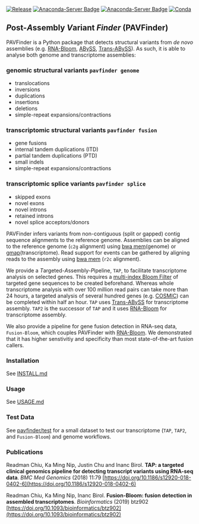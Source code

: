 [![Release](https://img.shields.io/github/v/release/bcgsc/pavfinder?include_prereleases)](https://github.com/bcgsc/pavfinder/releases)
[![Anaconda-Server Badge](https://anaconda.org/bioconda/pavfinder/badges/latest_release_date.svg)](https://anaconda.org/bioconda/pavfinder)
[![Anaconda-Server Badge](https://anaconda.org/bioconda/pavfinder/badges/installer/conda.svg)](https://anaconda.org/bioconda/pavfinder)
[![Conda](https://img.shields.io/conda/dn/bioconda/pavfinder?label=Conda)](https://anaconda.org/bioconda/pavfinder)

## *P*ost-*A*ssembly *V*ariant *Finder* (PAVFinder)

PAVFinder is a Python package that detects structural variants from *de novo* assemblies (e.g. [RNA-Bloom](https://github.com/bcgsc/RNA-Bloom), [ABySS](http://www.bcgsc.ca/platform/bioinfo/software/abyss), [Trans-ABySS](http://www.bcgsc.ca/platform/bioinfo/software/trans-abyss)).  As such, it is able to analyse both genome and transcriptome assemblies:

### genomic structural variants `pavfinder genome`
- translocations
- inversions
- duplications
- insertions
- deletions
- simple-repeat expansions/contractions

### transcriptomic structural variants `pavfinder fusion`
- gene fusions
- internal tandem duplications (ITD)
- partial tandem duplications (PTD)
- small indels
- simple-repeat expansions/contractions

### transcriptomic splice variants `pavfinder splice`
- skipped exons
- novel exons
- novel introns
- retained introns
- novel splice acceptors/donors

PAVFinder infers variants from non-contiguous (split or gapped) contig sequence alignments to the reference genome. Assemblies can be aligned to the reference genome (`c2g` alignment) using [bwa mem](http://bio-bwa.sourceforge.net/)(genome) or [gmap](http://research-pub.gene.com/gmap/)(transcriptome).  Read support for events can be gathered by aligning reads to the assembly using [bwa mem](http://bio-bwa.sourceforge.net/) (`r2c` alignment).

We provide a *T*argeted-*A*ssembly-*P*ipeline, `TAP`, to facilitate transcriptome analysis on selected genes. This requires a [multi-index Bloom Filter](http://www.bcgsc.ca/platform/bioinfo/software/biobloomtools) of targeted gene sequences to be created beforehand. Whereas whole transcriptome analysis with over 100 million read pairs can take more than 24 hours, a targeted analysis of several hundred genes (e.g. [COSMIC](http://cancer.sanger.ac.uk/census/)) can be completed within half an hour. `TAP` uses [Trans-ABySS](https://github.com/bcgsc/transabyss) for transcriptome assembly. `TAP2` is the successor of `TAP` and it uses [RNA-Bloom](https://github.com/bcgsc/RNA-Bloom) for transcriptome assembly.

We also provide a pipeline for gene fusion detection in RNA-seq data, `Fusion-Bloom`, which couples PAVFinder with [RNA-Bloom](https://github.com/bcgsc/RNA-Bloom). We demonstrated that it has higher senstivitiy and specificity than most state-of-the-art fusion callers.    

### Installation
See [INSTALL.md](INSTALL.md)

### Usage
See [USAGE.md](USAGE.md)

### Test Data
See [pavfinder/test](pavfinder/test) for a small dataset to test our transcriptome (`TAP`, `TAP2`, and `Fusion-Bloom`) and genome workflows.

### Publications
Readman Chiu, Ka Ming Nip, Justin Chu and Inanc Birol. **TAP: a targeted clinical genomics pipeline for detecting transcript variants using RNA-seq data**. *BMC Med Genomics* (2018) 11:79 [https://doi.org/10.1186/s12920-018-0402-6](https://doi.org/10.1186/s12920-018-0402-6)

Readman Chiu, Ka Ming Nip, Inanc Birol. **Fusion-Bloom: fusion detection in assembled transcriptomes**. *Bioinformatics* (2019) btz902 [https://doi.org/10.1093/bioinformatics/btz902](https://doi.org/10.1093/bioinformatics/btz902)
